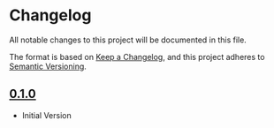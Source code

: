 # Changelog
All notable changes to this project will be documented in this file.

The format is based on [Keep a Changelog](https://keepachangelog.com/en/1.0.0/),
and this project adheres to [Semantic Versioning](https://semver.org/spec/v2.0.0.html).

## [0.1.0]
- Initial Version

[0.1.0]: https://github.com/tenable/integrations-ibmsc/compare/7ccb34be61aeb3977341c77e6c22d1d5cd08089d...1.0.0